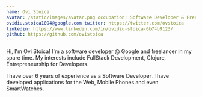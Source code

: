 ```yaml
---
name: Ovi Stoica 
avatar: /static/images/avatar.png occupation: Software Developer & Freelancer company: Google email:
ovidiu.stoica1094@google.com twitter: https://twitter.com/ovstoica
linkedin: https://www.linkedin.com/in/ovidiu-stoica-6b74b9123/
github: https://github.com/ovistoica
---
```


Hi, I'm Ovi Stoica! I'm a software developer @ Google and freelancer in my spare time. My interests include FullStack
Development, Clojure, Entrepreneurship for Developers.

I have over 6 years of experience as a Software Developer. I have developed applications for the Web, Mobile Phones and
even SmartWatches. 
